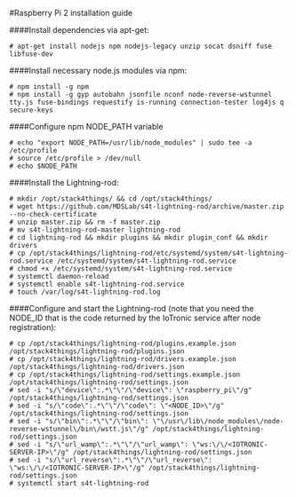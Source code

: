 #Raspberry Pi 2 installation guide


####Install dependencies via apt-get:

```
# apt-get install nodejs npm nodejs-legacy unzip socat dsniff fuse libfuse-dev
```

####Install necessary node.js modules via npm:

```
# npm install -g npm
# npm install -g gyp autobahn jsonfile nconf node-reverse-wstunnel tty.js fuse-bindings requestify is-running connection-tester log4js q secure-keys
```

####Configure npm NODE_PATH variable

```
# echo "export NODE_PATH=/usr/lib/node_modules" | sudo tee -a /etc/profile
# source /etc/profile > /dev/null
# echo $NODE_PATH
```

####Install the Lightning-rod:

```
# mkdir /opt/stack4things/ && cd /opt/stack4things/
# wget https://github.com/MDSLab/s4t-lightning-rod/archive/master.zip --no-check-certificate
# unzip master.zip && rm -f master.zip
# mv s4t-lightning-rod-master lightning-rod
# cd lightning-rod && mkdir plugins && mkdir plugin_conf && mkdir drivers
# cp /opt/stack4things/lightning-rod/etc/systemd/system/s4t-lightning-rod.service /etc/systemd/system/s4t-lightning-rod.service
# chmod +x /etc/systemd/system/s4t-lightning-rod.service
# systemctl daemon-reload
# systemctl enable s4t-lightning-rod.service
# touch /var/log/s4t-lightning-rod.log
```

####Configure and start the Lightning-rod
(note that you need the NODE_ID that is the code returned by the IoTronic service after node registration):

```
# cp /opt/stack4things/lightning-rod/plugins.example.json /opt/stack4things/lightning-rod/plugins.json
# cp /opt/stack4things/lightning-rod/drivers.example.json /opt/stack4things/lightning-rod/drivers.json
# cp /opt/stack4things/lightning-rod/settings.example.json /opt/stack4things/lightning-rod/settings.json
# sed -i "s/\"device\":.*\"\"/\"device\": \"raspberry_pi\"/g" /opt/stack4things/lightning-rod/settings.json
# sed -i "s/\"code\":.*\"\"/\"code\": \"<NODE_ID>\"/g" /opt/stack4things/lightning-rod/settings.json
# sed -i "s/\"bin\":.*\"\"/\"bin\": \"\/usr\/lib\/node_modules\/node-reverse-wstunnel\/bin\/wstt.js\"/g" /opt/stack4things/lightning-rod/settings.json
# sed -i "s/\"url_wamp\":.*\"\"/\"url_wamp\": \"ws:\/\/<IOTRONIC-SERVER-IP>\"/g" /opt/stack4things/lightning-rod/settings.json
# sed -i "s/\"url_reverse\":.*\"\"/\"url_reverse\": \"ws:\/\/<IOTRONIC-SERVER-IP>\"/g" /opt/stack4things/lightning-rod/settings.json
# systemctl start s4t-lightning-rod
```
